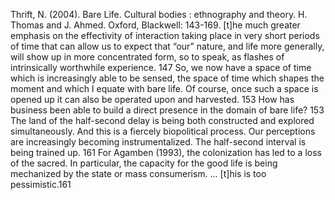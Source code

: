 ﻿Thrift, N. (2004). Bare Life. Cultural bodies : ethnography and theory. H. Thomas and J. Ahmed. Oxford, Blackwell: 143-169.
[t]he much greater emphasis on the effectivity of interaction taking place in very short periods of time that can allow us to expect that “our” nature, and life more generally, will show up in more concentrated form, so to speak, as flashes of intrinsically worthwhile experience. 147
So, we now have a space of time which is increasingly able to be sensed, the space of time which shapes the moment and which I equate with bare life. Of course, once such a space is opened up it can also be operated upon and harvested. 153
How has business been able to build a direct presence in the domain of bare life? 153
The land of the half-second delay is being both constructed and explored simultaneously.
And this is a fiercely biopolitical process. Our perceptions are increasingly becoming instrumentalized. The half-second interval is being trained up. 161
For Agamben (1993), the colonization has led to a loss of the sacred. In particular, the capacity for the good life is being mechanized by the state or mass consumerism. ... [t]his is too pessimistic.161

	
